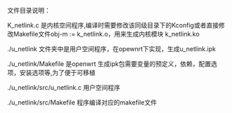 文件目录说明：

K_netlink.c 是内核空间程序,编译时需要修改该同级目录下的Kconfig或者直接修改Makefile文件obj-m := k_netlink.o，用来生成内核模块 k_netlink.ko

./u_netlink 文件夹中是用户空间程序，在opewnrt下实现，生成u_netlink.ipk

./u_netlink/Makefile 是openwrt 生成ipk包需要变量的预定义，依赖，配置选项，安装选项等,为了便于可移植

./u_netlink/src/u_netlink.c    用户空间程序

./u_netlink/src/Makefile       程序编译对应的makefile文件
